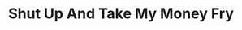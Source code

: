 ---
layout: post
title:  "Shut Up And Take My Money Fry"
categories: meme-template
template_id: 501
---